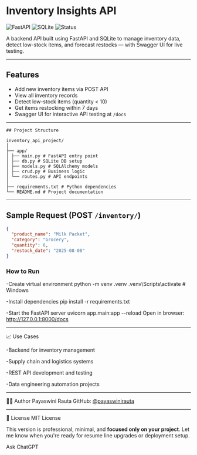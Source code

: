 # Inventory Insights API

![FastAPI](https://img.shields.io/badge/FastAPI-0.110+-green)
![SQLite](https://img.shields.io/badge/Database-SQLite-blue)
![Status](https://img.shields.io/badge/Status-Completed-brightgreen)

A backend API built using FastAPI and SQLite to manage inventory data, detect low-stock items, and forecast restocks — with Swagger UI for live testing.

---

##  Features

- Add new inventory items via POST API
- View all inventory records
- Detect low-stock items (quantity < 10)
- Get items restocking within 7 days
- Swagger UI for interactive API testing at `/docs`

---
```
## Project Structure

inventory_api_project/
│
├── app/
│ ├── main.py # FastAPI entry point
│ ├── db.py # SQLite DB setup
│ ├── models.py # SQLAlchemy models
│ ├── crud.py # Business logic
│ └── routes.py # API endpoints
│
├── requirements.txt # Python dependencies
└── README.md # Project documentation

```
---

## Sample Request (POST `/inventory/`)

```json
{
  "product_name": "Milk Packet",
  "category": "Grocery",
  "quantity": 6,
  "restock_date": "2025-08-08"
}


```
### How to Run

-Create virtual environment
python -m venv .venv
.venv\Scripts\activate     # Windows

-Install dependencies
pip install -r requirements.txt

-Start the FastAPI server
uvicorn app.main:app --reload
Open in browser:
http://127.0.0.1:8000/docs

---

📈 Use Cases

-Backend for inventory management

-Supply chain and logistics systems

-REST API development and testing

-Data engineering automation projects

---

👩‍💻 Author
Payaswini Rauta
GitHub: [@payaswinirauta](https://github.com/payaswinirauta)

---

📄 License
MIT License

This version is professional, minimal, and **focused only on your project**. Let me know when you're ready for resume line upgrades or deployment setup.








Ask ChatGPT
